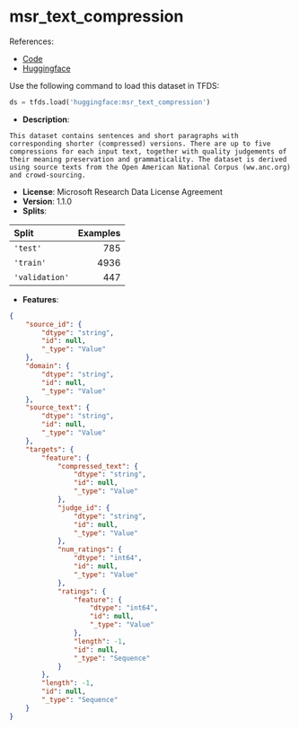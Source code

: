 # msr_text_compression

References:

*   [Code](https://github.com/huggingface/datasets/blob/master/datasets/msr_text_compression)
*   [Huggingface](https://huggingface.co/datasets/msr_text_compression)



Use the following command to load this dataset in TFDS:

```python
ds = tfds.load('huggingface:msr_text_compression')
```

*   **Description**:

```
This dataset contains sentences and short paragraphs with corresponding shorter (compressed) versions. There are up to five compressions for each input text, together with quality judgements of their meaning preservation and grammaticality. The dataset is derived using source texts from the Open American National Corpus (ww.anc.org) and crowd-sourcing.
```

*   **License**: Microsoft Research Data License Agreement
*   **Version**: 1.1.0
*   **Splits**:

Split  | Examples
:----- | -------:
`'test'` | 785
`'train'` | 4936
`'validation'` | 447

*   **Features**:

```json
{
    "source_id": {
        "dtype": "string",
        "id": null,
        "_type": "Value"
    },
    "domain": {
        "dtype": "string",
        "id": null,
        "_type": "Value"
    },
    "source_text": {
        "dtype": "string",
        "id": null,
        "_type": "Value"
    },
    "targets": {
        "feature": {
            "compressed_text": {
                "dtype": "string",
                "id": null,
                "_type": "Value"
            },
            "judge_id": {
                "dtype": "string",
                "id": null,
                "_type": "Value"
            },
            "num_ratings": {
                "dtype": "int64",
                "id": null,
                "_type": "Value"
            },
            "ratings": {
                "feature": {
                    "dtype": "int64",
                    "id": null,
                    "_type": "Value"
                },
                "length": -1,
                "id": null,
                "_type": "Sequence"
            }
        },
        "length": -1,
        "id": null,
        "_type": "Sequence"
    }
}
```


